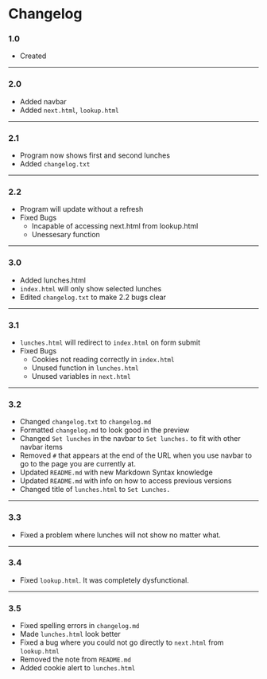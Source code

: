 # Changelog
### 1.0
- Created
------------------
### 2.0
- Added navbar
- Added `next.html`, `lookup.html`
------------------
### 2.1
- Program now shows first and second lunches
- Added `changelog.txt`
------------------
### 2.2
- Program will update without a refresh
- Fixed Bugs
    - Incapable of accessing next.html from lookup.html
    - Unessesary function
------------------
### 3.0
- Added lunches.html
- `index.html` will only show selected lunches 
- Edited `changelog.txt` to make 2.2 bugs clear
------------------
### 3.1
- `lunches.html` will redirect to `index.html` on form submit
- Fixed Bugs
    - Cookies not reading correctly in `index.html`
    - Unused function in `lunches.html`
    - Unused variables in `next.html`
------------------
### 3.2
- Changed `changelog.txt` to `changelog.md`
- Formatted `changelog.md` to look good in the preview
- Changed `Set lunches` in the navbar to `Set lunches.` to fit with other navbar items 
- Removed `#` that appears at the end of the URL when you use navbar to go to the page you are currently at.
- Updated `README.md` with new Markdown Syntax knowledge
- Updated `README.md` with info on how to access previous versions
- Changed title of `lunches.html` to `Set Lunches.`
------------------
### 3.3
- Fixed a problem where lunches will not show no matter what.
------------------
### 3.4
- Fixed `lookup.html`. It was completely dysfunctional.
------------------
### 3.5
- Fixed spelling errors in `changelog.md`
- Made `lunches.html` look better
- Fixed a bug where you could not go directly to `next.html` from `lookup.html`
- Removed the note from `README.md`
- Added cookie alert to `lunches.html`
